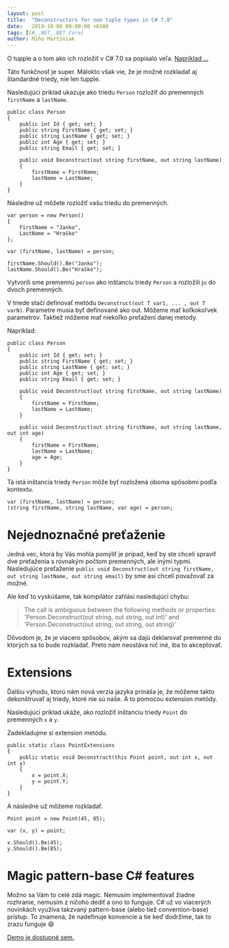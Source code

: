 ```yaml
---
layout: post
title:  "Deconstructors for non tuple types in C# 7.0"
date:   2019-10-06 09:00:00 +0100
tags: [C#,.NET,.NET Core]
author: Miňo Martiniak
---
```


O tupple a o tom ako ich rozložiť v C# 7.0 sa popísalo veľa. [Napríklad ...](https://visualstudiomagazine.com/articles/2017/01/01/tuples-csharp-7.aspx)


Táto funkčnosť je super. Málokto však vie, že je možné rozkladať aj štandardné triedy, nie len tupple.

Nasledujúci príklad ukazuje ako triedu ```Person``` rozložiť do premenných ```firstName``` a ```lastName```.

```CSharp
public class Person
{
    public int Id { get; set; }
    public string FirstName { get; set; }
    public string LastName { get; set; }
    public int Age { get; set; }
    public string Email { get; set; }

    public void Deconstruct(out string firstName, out string lastName)
    {
        firstName = FirstName;
        lastName = LastName;
    }
}
```

Následne už môžete rozložiť vašu triedu do premenných.

```CSharp
var person = new Person()
{
    FirstName = "Janko",
    LastName = "Hraško"
};

var (firstName, lastName) = person;

firstName.Should().Be("Janko");
lastName.Should().Be("Hraško");
```

Vytvorili sme premennú ```person``` ako inštanciu triedy ```Person``` a rozložili ju do dvoch premenných.

V triede stačí definovať metódu ```Deconstruct(out T var1, ... , out T varN)```. Parametre musia byť definované ako out.
Môžeme mať koľkokoľvek parametrov. Taktiež môžeme mať niekoľko preťažení danej metody.

Napríklad:

```CSharp
public class Person
{
    public int Id { get; set; }
    public string FirstName { get; set; }
    public string LastName { get; set; }
    public int Age { get; set; }
    public string Email { get; set; }

    public void Deconstruct(out string firstName, out string lastName)
    {
        firstName = FirstName;
        lastName = LastName;
    }

    public void Deconstruct(out string firstName, out string lastName, out int age)
    {
        firstName = FirstName;
        lastName = LastName;
        age = Age;
    }
}
```

Tá istá inštancia triedy ```Person``` môže byť rozložená oboma spôsobmi podľa kontextu.

```CSharp
var (firstName, lastName) = person;
(string firstName, string lastName, var age) = person;
```

# Nejednoznačné preťaženie
Jedná vec, ktorá by Vás mohla pomýliť je prípad, keď by ste chceli spraviť dve preťaženia s rovnakým počtom premenných,
ale inými typmi.
Nasledujúce preťaženie ```public void Deconstruct(out string firstName, out string lastName, out string email)```
by sme asi chceli považovať za možné.

Ale keď to vyskúšame, tak kompilátor zahlási nasledujúci chybu:
>The call is ambiguous between the following methods or properties: 'Person.Deconstruct(out string, out string, out int)' and 'Person.Deconstruct(out string, out string, out string)'

Dôvodom je, že je viacero spôsobov, akým sa dajú deklarovať premenné do ktorých sa to bude rozkladať. Preto nám neostáva nič iné, iba to akceptovať.

# Extensions
Ďalšiu výhodu, ktorú nám nová verzia jazyka prináša je, že môžeme takto dekonštruvať aj triedy, ktoré nie sú naše. A to pomocou extension metódy.

Nasledujúci príklad ukáže, ako rozložiť inštanciu triedy ```Point``` do premenných ```x``` a ```y```.

Zadekladujme si extension metódu.

```CSharp
public static class PointExtensions
{
    public static void Deconstruct(this Point point, out int x, out int y)
    {
        x = point.X;
        y = point.Y;
    }
}
```

A následne už môžeme rozkladať.

```CSharp
Point point = new Point(45, 85);

var (x, y) = point;

x.Should().Be(45);
y.Should().Be(85);
```

# Magic pattern-base C# features
Možno sa Vám to celé zdá magic. Nemusím implementovať žiadne rozhranie, nemusím z ničoho dediť a ono to funguje. C# už vo viacerých novinkách využíva takzvaný pattern-base (alebo tiež convention-base) prístup. To znamená, že nadefinuje konvencie a tie keď dodržíme, tak to zrazu funguje :smile:

[Demo je dostupné sem.](https://github.com/Burgyn/Sample.DeconstructorsForNonTuple)
